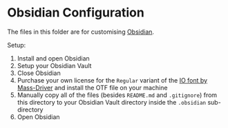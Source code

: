 # Obsidian Configuration

The files in this folder are for customising [Obsidian](https://obsidian.md/).

Setup:

1. Install and open Obsidian
2. Setup your Obsidian Vault
3. Close Obsidian
4. Purchase your own license for the `Regular` variant of the [IO font by Mass-Driver](https://io.mass-driver.com/) and install the OTF file on your machine
5. Manually copy all of the files (besides `README.md` and `.gitignore`) from this directory to your Obsidian Vault directory inside the `.obsidian` sub-directory
6. Open Obsidian
